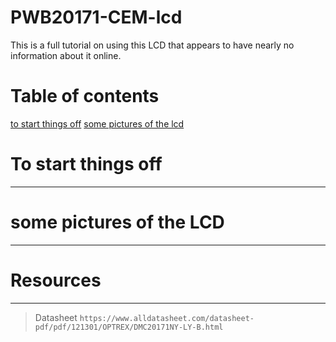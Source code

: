 # PWB20171-CEM-lcd
This is a full tutorial on using this LCD that appears to have nearly no information about it online.

# Table of contents

[to start things off](#To-start-things-off)
[some pictures of the lcd](#some-pictures-of-the-LCD)

# To start things off
------------------------


# some pictures of the LCD
----------------------------



# Resources
--------------------
>Datasheet
```https://www.alldatasheet.com/datasheet-pdf/pdf/121301/OPTREX/DMC20171NY-LY-B.html```
